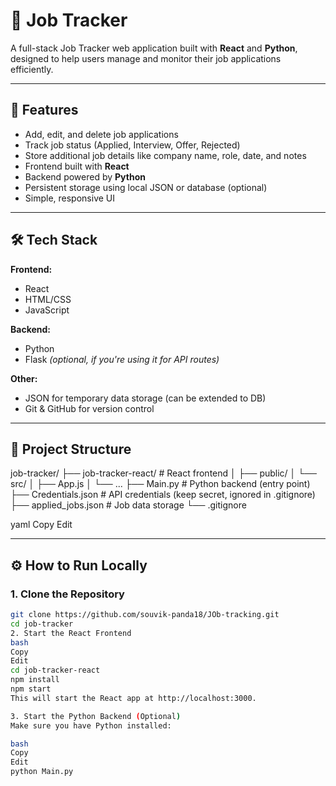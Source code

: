 # 🧾 Job Tracker

A full-stack Job Tracker web application built with **React** and **Python**, designed to help users manage and monitor their job applications efficiently.

---

## 🚀 Features

- Add, edit, and delete job applications
- Track job status (Applied, Interview, Offer, Rejected)
- Store additional job details like company name, role, date, and notes
- Frontend built with **React**
- Backend powered by **Python**
- Persistent storage using local JSON or database (optional)
- Simple, responsive UI

---

## 🛠️ Tech Stack

**Frontend:**
- React
- HTML/CSS
- JavaScript

**Backend:**
- Python
- Flask *(optional, if you're using it for API routes)*

**Other:**
- JSON for temporary data storage (can be extended to DB)
- Git & GitHub for version control

---

## 📂 Project Structure

job-tracker/
├── job-tracker-react/ # React frontend
│ ├── public/
│ └── src/
│ ├── App.js
│ └── ...
├── Main.py # Python backend (entry point)
├── Credentials.json # API credentials (keep secret, ignored in .gitignore)
├── applied_jobs.json # Job data storage
└── .gitignore

yaml
Copy
Edit

---

## ⚙️ How to Run Locally

### 1. Clone the Repository

```bash
git clone https://github.com/souvik-panda18/JOb-tracking.git
cd job-tracker
2. Start the React Frontend
bash
Copy
Edit
cd job-tracker-react
npm install
npm start
This will start the React app at http://localhost:3000.

3. Start the Python Backend (Optional)
Make sure you have Python installed:

bash
Copy
Edit
python Main.py
